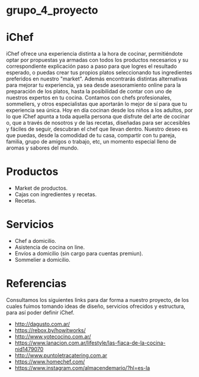 # grupo_4_proyecto
# iChef

iChef ofrece una experiencia distinta a la hora de cocinar, permitiéndote optar por propuestas ya armadas con todos los productos necesarios y su correspondiente explicación paso a paso para que logres el resultado esperado, o puedas crear tus propios platos seleccionando tus ingredientes preferidos en nuestro "market".
Además encontrarás distintas alternativas para mejorar tu experiencia, ya sea desde asesoramiento online para la preparación de los platos, hasta la posibilidad de contar con uno de nuestros expertos en tu cocina. Contamos con chefs profesionales, sommeliers, y otros especialistas que aportarán lo mejor de sí para que tu experiencia sea única.
Hoy en día cocinan desde los niños a los adultos, por lo que iChef apunta a toda aquella persona que disfrute del arte de cocinar o, que a través de nosotros y de las recetas, diseñadas para ser accesibles y fáciles de seguir, descubran el chef que llevan dentro.
Nuestro deseo es que puedas, desde la comodidad de tu casa, compartir con tu pareja, familia, grupo de amigos o trabajo, etc, un momento especial lleno de aromas y sabores del mundo.

# Productos

 - Market de productos.
 - Cajas con ingredientes y recetas.
 - Recetas.
 
# Servicios

 - Chef a domicilio.
 - Asistencia de cocina on line.
 - Envíos a domicilio (sin cargo para cuentas premiun).
 - Sommelier a domicilio.

# Referencias
Consultamos los siguientes links para dar forma a nuestro proyecto, de los cuales fuimos tomando ideas de diseño, servicios ofrecidos y estructura, para así poder definir iChef.
 - http://dagusto.com.ar/
 - https://rebox.by/howitworks/
 - http://www.yotecocino.com.ar/
 - https://www.lanacion.com.ar/lifestyle/las-fiaca-de-la-cocina-nid1479070
 - http://www.puntoletracatering.com.ar
 - https://www.homechef.com/
 - https://www.instagram.com/almacendemario/?hl=es-la
